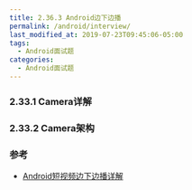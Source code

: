 ```yaml
---
title: 2.36.3 Android边下边播
permalink: /android/interview/
last_modified_at: 2019-07-23T09:45:06-05:00
tags:
  - Android面试题
categories:
  - Android面试题
---
```


### 2.33.1 Camera详解

### 2.33.2 Camera架构


### 参考
- [Android短视频边下边播详解](https://cloud.tencent.com/developer/article/1013516)

